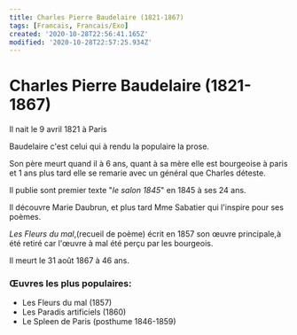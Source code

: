 ```yaml
---
title: Charles Pierre Baudelaire (1821-1867)
tags: [Francais, Francais/Exo]
created: '2020-10-28T22:56:41.165Z'
modified: '2020-10-28T22:57:25.934Z'
---
```


# Charles Pierre Baudelaire (1821-1867)

Il nait le 9 avril 1821 à Paris

Baudelaire c'est celui qui à rendu la populaire la prose.

Son père meurt quand il à 6 ans, quant à sa mère elle est bourgeoise à paris et 1 ans plus tard elle se remarie avec un général que Charles déteste.

Il publie sont premier texte "*le salon 1845*" en 1845 à ses 24 ans.

Il découvre Marie Daubrun, et plus tard Mme Sabatier qui l'inspire pour ses poèmes.

*Les Fleurs du mal*,(recueil de poème) écrit en 1857 son œuvre principale,à été retiré car l'œuvre à mal été perçu par les bourgeois.

Il meurt le 31 août 1867 à 46 ans.

### Œuvres les plus populaires:

- Les Fleurs du mal (1857)
- Les Paradis artificiels (1860)
- Le Spleen de Paris (posthume 1846-1859)
